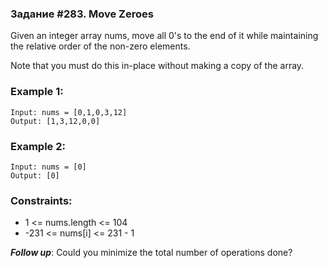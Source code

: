 ### Задание #283. Move Zeroes
Given an integer array nums, move all 0's to 
the end of it while maintaining the relative 
order of the non-zero elements.

Note that you must do this in-place without 
making a copy of the array.


### Example 1:
```commandline
Input: nums = [0,1,0,3,12]
Output: [1,3,12,0,0]
```

### Example 2:
```commandline
Input: nums = [0]
Output: [0]
```

### Constraints:

+ 1 <= nums.length <= 104
+ -231 <= nums[i] <= 231 - 1
 

**_Follow up_**: Could you minimize the total number of operations done?